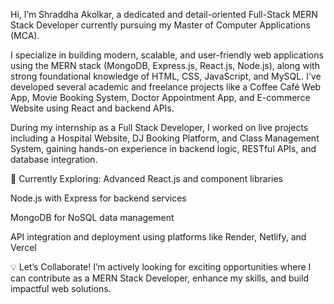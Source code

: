 Hi, I’m Shraddha Akolkar, a dedicated and detail-oriented Full-Stack MERN Stack Developer currently pursuing my Master of Computer Applications (MCA).

I specialize in building modern, scalable, and user-friendly web applications using the MERN stack (MongoDB, Express.js, React.js, Node.js), along with strong foundational knowledge of HTML, CSS, JavaScript, and MySQL. I’ve developed several academic and freelance projects like a Coffee Café Web App, Movie Booking System, Doctor Appointment App, and E-commerce Website using React and backend APIs.

During my internship as a Full Stack Developer, I worked on live projects including a Hospital Website, DJ Booking Platform, and Class Management System, gaining hands-on experience in backend logic, RESTful APIs, and database integration.

🚀 Currently Exploring:
Advanced React.js and component libraries

Node.js with Express for backend services

MongoDB for NoSQL data management

API integration and deployment using platforms like Render, Netlify, and Vercel

💡 Let’s Collaborate!
I’m actively looking for exciting opportunities where I can contribute as a MERN Stack Developer, enhance my skills, and build impactful web solutions.
